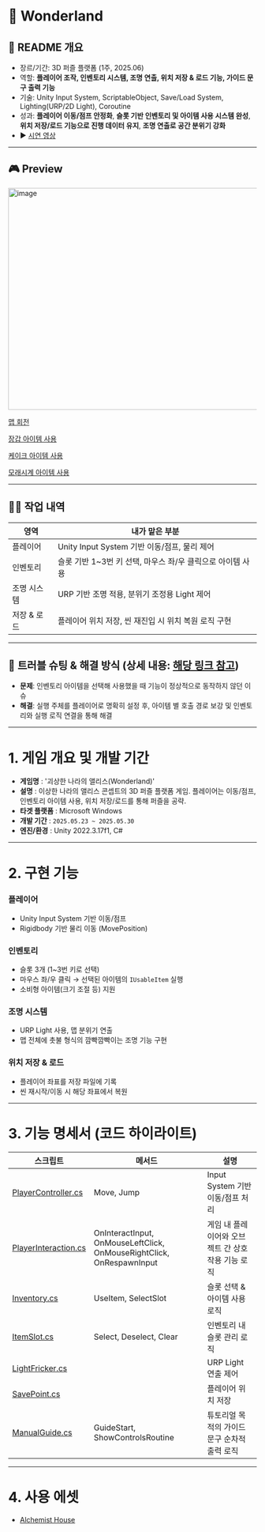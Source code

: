 # 🐇 Wonderland

## 🔎 README 개요
- 장르/기간: 3D 퍼즐 플랫폼 (1주, 2025.06)
- 역할: **플레이어 조작, 인벤토리 시스템, 조명 연출, 위치 저장 & 로드 기능, 가이드 문구 출력 기능**
- 기술: Unity Input System, ScriptableObject, Save/Load System, Lighting(URP/2D Light), Coroutine
- 성과: **플레이어 이동/점프 안정화**, **슬롯 기반 인벤토리 및 아이템 사용 시스템 완성**,  
  **위치 저장/로드 기능으로 진행 데이터 유지**, **조명 연출로 공간 분위기 강화**
- ▶️ [시연 영상](https://drive.google.com/file/d/13P6lxGPXSjomlvTmESlo4HdzRF8pPvOT/view?usp=drive_link)

---

## 🎮 Preview
<img width="808" height="449" alt="image" src="https://github.com/user-attachments/assets/63b14f4b-65a3-4f1f-88dc-c0c35f6a2e49" />


[맵 회전](https://www.youtube.com/watch?v=m8gV3JLoujg&t=1s)

[장갑 아이템 사용](https://www.youtube.com/watch?v=_2X0z7_6pKg)

[케이크 아이템 사용](https://www.youtube.com/watch?v=tuTkrrDmda8)

[모래시계 아이템 사용](https://www.youtube.com/watch?v=byBp0D_e7UQ&t=1s)

---

## 🙋‍♂️ 작업 내역
| 영역 | 내가 맡은 부분 |
|---|---|
| 플레이어 | Unity Input System 기반 이동/점프, 물리 제어 |
| 인벤토리 | 슬롯 기반 1~3번 키 선택, 마우스 좌/우 클릭으로 아이템 사용 |
| 조명 시스템 | URP 기반 조명 적용, 분위기 조정용 Light 제어 |
| 저장 & 로드 | 플레이어 위치 저장, 씬 재진입 시 위치 복원 로직 구현 |

---

## 🧩 트러블 슈팅 & 해결 방식 (상세 내용: [해당 링크 참고](https://velog.io/@character453/%EB%B3%B8%EC%BA%A0%ED%94%84-7%EC%A3%BC%EC%B0%A8-%EC%9D%B8%EB%B2%A4%ED%86%A0%EB%A6%AC-%EC%95%84%EC%9D%B4%ED%85%9C-%EC%82%AC%EC%9A%A9-%EC%8B%9C-%EB%8C%80%EC%83%81-%EB%AF%B8%EC%97%B0%EA%B2%B0%EB%90%98%EB%8A%94-%EC%9D%B4%EC%8A%88))
- **문제**: 인벤토리 아이템을 선택해 사용했을 때 기능이 정상적으로 동작하지 않던 이슈
- **해결**: 실행 주체를 플레이어로 명확히 설정 후, 아이템 별 호출 경로 보강 및 인벤토리와 실행 로직 연결을 통해 해결
  
---

# 1. 게임 개요 및 개발 기간

- **게임명** : '괴상한 나라의 앨리스(Wonderland)'
- **설명** : 이상한 나라의 앨리스 콘셉트의 3D 퍼즐 플랫폼 게임. 플레이어는 이동/점프, 인벤토리 아이템 사용, 위치 저장/로드를 통해 퍼즐을 공략.
- **타겟 플랫폼** : Microsoft Windows
- **개발 기간** : `2025.05.23 ~ 2025.05.30`
- **엔진/환경** : Unity 2022.3.17f1, C#

---

# 2. 구현 기능

### 플레이어
- Unity Input System 기반 이동/점프
- Rigidbody 기반 물리 이동 (MovePosition)

### 인벤토리
- 슬롯 3개 (1~3번 키로 선택)
- 마우스 좌/우 클릭 → 선택된 아이템의 `IUsableItem` 실행
- 소비형 아이템(크기 조절 등) 지원

### 조명 시스템
- URP Light 사용, 맵 분위기 연출
- 맵 전체에 촛불 형식의 깜빡깜빡이는 조명 기능 구현

### 위치 저장 & 로드
- 플레이어 좌표를 저장 파일에 기록
- 씬 재시작/이동 시 해당 좌표에서 복원

---

# 3. 기능 명세서 (코드 하이라이트)

| 스크립트 | 메서드 | 설명 |
|---|---|---|
| [PlayerController.cs](https://github.com/ParkJWoo/Portfolio_Public/blob/main/Wonderland/CodeSamples/1.%20Player/PlayerController.cs) | Move, Jump | Input System 기반 이동/점프 처리 |
| [PlayerInteraction.cs](https://github.com/ParkJWoo/Portfolio_Public/blob/main/Wonderland/CodeSamples/1.%20Player/PlayerInteraction.cs) | OnInteractInput, OnMouseLeftClick, OnMouseRightClick, OnRespawnInput | 게임 내 플레이어와 오브젝트 간 상호작용 기능 로직 |
| [Inventory.cs](https://github.com/ParkJWoo/Portfolio_Public/blob/main/Wonderland/CodeSamples/2.%20UIs/Inventory/Inventory.cs) | UseItem, SelectSlot | 슬롯 선택 & 아이템 사용 로직 |
| [ItemSlot.cs](https://github.com/ParkJWoo/Portfolio_Public/blob/main/Wonderland/CodeSamples/2.%20UIs/ItemSlot/ItemSlot.cs) | Select, Deselect, Clear | 인벤토리 내 슬롯 관리 로직 |
| [LightFricker.cs](https://github.com/ParkJWoo/Portfolio_Public/blob/main/Wonderland/CodeSamples/5.%20Lighting/LightFricker.cs) |  | URP Light 연출 제어 |
| [SavePoint.cs](https://github.com/ParkJWoo/Portfolio_Public/blob/main/Wonderland/CodeSamples/3.%20SaveLoad/SavePoint.cs) |  | 플레이어 위치 저장 |
| [ManualGuide.cs](https://github.com/ParkJWoo/Portfolio_Public/blob/main/Wonderland/CodeSamples/4.%20Guide/ManualGuide.cs) | GuideStart, ShowControlsRoutine | 튜토리얼 목적의 가이드 문구 순차적 출력 로직 |


---

# 4. 사용 에셋
- [Alchemist House](https://assetstore.unity.com/packages/3d/environments/alchemist-house-112442?srsltid=AfmBOoqyE0zWxdF3Ju8wHoGMm0KliWHVeekSHbuZd3MQfvzx1vCZy58X)
